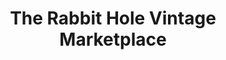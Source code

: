 ---
title: "The Rabbit Hole Vintage Marketplace"
url: /langhorne/the-rabbit-hole-vintage-marketplace/
shop: furniture
---